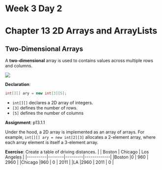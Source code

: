 # Week 3 Day 2
# Chapter 13 2D Arrays and ArrayLists

## Two-Dimensional Arrays

A **two-dimensional** array is used to contains values across multiple rows and columns. 

![](https://media.geeksforgeeks.org/wp-content/uploads/two-d.png)

**Declaration**:
```java
int[][] ary = new int[3][5];
```
- `int[][]` declares a 2D array of integers.
- `[3]` defines the number of rows.
- `[5]` defines the number of columns

**Assignment**: p13.1.1

Under the hood, a 2D array is implemented as an array of arrays. For example, `int[][] ary = new int[2][3]` allocates a 2-element array, where each array element is itself a 3-element array.

**Exercise**: Create a table of driving distances.
  |          | Boston | Chicago | Los Angeles |
  |----------|--------|---------|-------------|
  |Boston    |0       | 960     | 2960        |
  |Chicago   |960     | 0       | 2011        |
  |LA        |2960    | 2011    | 0           |
  
  
